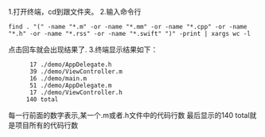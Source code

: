 1.打开终端，cd到跟文件夹。
2.输入命令行
```
find . "(" -name "*.m" -or -name "*.mm" -or -name "*.cpp" -or -name "*.h" -or -name "*.rss" -or -name "*.swift" ")" -print | xargs wc -l
```
点击回车就会出现结果了.
3.终端显示结果如下：
```
      17 ./demo/AppDelegate.h
      39 ./demo/ViewController.m
      16 ./demo/main.m
      51 ./demo/AppDelegate.m
      17 ./demo/ViewController.h
     140 total
```
每一行前面的数字表示,某一个.m或者.h文件中的代码行数
最后显示的140 total就是项目所有的代码行数
